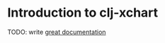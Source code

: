 # Introduction to clj-xchart

TODO: write [great documentation](http://jacobian.org/writing/what-to-write/)
